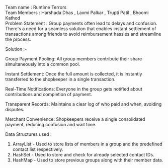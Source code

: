 Team name : Runtime Terrors  
Team Members : Harshada Dhas , Laxmi Palkar , Trupti Patil , Bhoomi Kathod  
Problem Statement : Group payments often lead to delays and confusion. There's a need for a seamless solution that enables instant settlement of transactions among friends to avoid reimbursement hassles and streamline the process.

Solution :-

Group Payment Pooling: All group members contribute their share simultaneously into a common pool.

Instant Settlement: Once the full amount is collected, it is instantly transferred to the shopkeeper in a single transaction.

Real-Time Notifications: Everyone in the group gets notified about contributions and completion of payment.

Transparent Records: Maintains a clear log of who paid and when, avoiding disputes.

Merchant Convenience: Shopkeepers receive a single consolidated payment, reducing confusion and wait time.

Data Structures used : 
1) ArrayList - Used to store lists of members in a group and the predefined contact list respectively.
2) HashSet - Used to store and check for already selected contact IDs.
3) HashMap - Used to store previous groups along with their member data.

